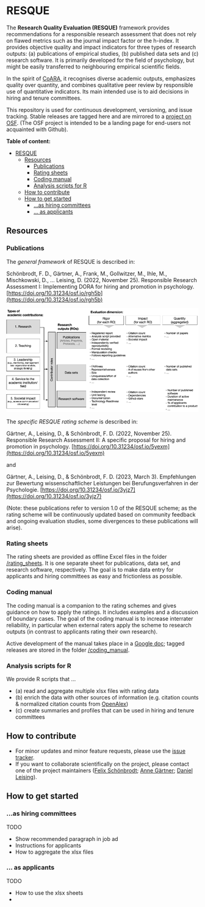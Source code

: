 # RESQUE

The **Research Quality Evaluation (RESQUE)** framework provides recommendations for a responsible research assessment that does not rely on flawed metrics such as the journal impact factor or the h-index. It provides objective quality and impact indicators for three types of research outputs:
(a) publications of empirical studies, (b) published data sets and (c) research software. It is primarily developed for the field of psychology, but might be easily transferred to neighbouring empirical scientific fields.

In the spirit of [CoARA](https://coara.eu), it recognises diverse academic outputs, emphasizes quality over quantity, and combines qualitative peer review by responsible use of quantitative indicators. Its main intended use is to aid decisions in hiring and tenure committees.

This repository is used for continuous development, versioning, and issue tracking.
Stable releases are tagged here and are mirrored to a [project on OSF](https://osf.io/4wynr/wiki/home/).
(The OSF project is intended to be a landing page for end-users not acquainted with Github).

**Table of content:**

- [RESQUE](#resque)
  - [Resources](#resources)
    - [Publications](#publications)
    - [Rating sheets](#rating-sheets)
    - [Coding manual](#coding-manual)
    - [Analysis scripts for R](#analysis-scripts-for-r)
  - [How to contribute](#how-to-contribute)
  - [How to get started](#how-to-get-started)
    - [...as hiring committees](#as-hiring-committees)
    - [... as applicants](#-as-applicants)

## Resources

### Publications

The *general framework* of RESQUE is described in:

Schönbrodt, F. D., Gärtner, A., Frank, M., Gollwitzer, M., Ihle, M., Mischkowski, D., … Leising, D. (2022, November 25). Responsible Research Assessment I: Implementing DORA for hiring and promotion in psychology. [https://doi.org/10.31234/osf.io/rgh5b](https://doi.org/10.31234/osf.io/rgh5b)

![](images/RESQUE_framework.png)

The *specific RESQUE rating scheme* is described in:

Gärtner, A., Leising, D., & Schönbrodt, F. D. (2022, November 25). Responsible Research Assessment II: A specific proposal for hiring and promotion in psychology. [https://doi.org/10.31234/osf.io/5yexm](https://doi.org/10.31234/osf.io/5yexm)

and

Gärtner, A., Leising, D., & Schönbrodt, F. D. (2023, March 3). Empfehlungen zur Bewertung wissenschaftlicher Leistungen bei Berufungsverfahren in der Psychologie. [https://doi.org/10.31234/osf.io/3yjz7](https://doi.org/10.31234/osf.io/3yjz7)

(Note: these publications refer to version 1.0 of the RESQUE scheme; as the rating scheme will be continuously updated based on community feedback and ongoing evaluation studies, some divergences to these publications will arise).

### Rating sheets
The rating sheets are provided as offline Excel files in the folder [/rating_sheets](/rating_sheets). It is one separate sheet for publications, data set, and research software, respectively. The goal is to make data entry for applicants and hiring committees as easy and frictionless as possible.

### Coding manual
The coding manual is a companion to the rating schemes and gives guidance on how to apply the ratings. It includes examples and a discussion of boundary cases.
The goal of the coding manual is to increase interrater reliability, in particular when external raters apply the scheme to research outputs (in contrast to applicants rating their own research).

Active development of the manual takes place in a [Google doc](https://docs.google.com/document/d/1jEFQ6Klpgc3uQQMKZDEfGmJLp1WSSVNjadTAHULLJk4/edit?usp=sharing); tagged releases are stored in the folder [/coding_manual](./coding_manual).

### Analysis scripts for R
We provide R scripts that ...

- (a) read and aggregate multiple xlsx files with rating data
- (b) enrich the data with other sources of information (e.g. citation counts & normalized citation counts from [OpenAlex](https://openalex.org))
- (c) create summaries and profiles that can be used in hiring and tenure committees

## How to contribute

- For minor updates and minor feature requests, please use the [issue tracker](https://github.com/nicebread/RESQUE/issues).
- If you want to collaborate scientifically on the project, please contact one of the project maintainers ([Felix Schönbrodt](mailto:felix.schoenbrodt@psy.lmu.de); [Anne Gärtner](mailto:anne_gaertner@tu-dresden.de); [Daniel Leising](mailto:Daniel.Leising@tu-dresden.de)).


## How to get started

### ...as hiring committees

TODO

- Show recommended paragraph in job ad
- Instructions for applicants
- How to aggregate the xlsx files

### ... as applicants

TODO

- How to use the xlsx sheets
- 
